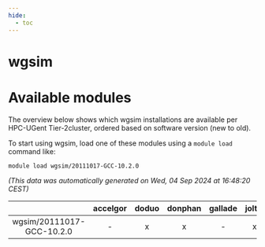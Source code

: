 ```yaml
---
hide:
  - toc
---
```


wgsim
=====

# Available modules


The overview below shows which wgsim installations are available per HPC-UGent Tier-2cluster, ordered based on software version (new to old).

To start using wgsim, load one of these modules using a `module load` command like:

```shell
module load wgsim/20111017-GCC-10.2.0
```

*(This data was automatically generated on Wed, 04 Sep 2024 at 16:48:20 CEST)*  

| |accelgor|doduo|donphan|gallade|joltik|shinx|skitty|
| :---: | :---: | :---: | :---: | :---: | :---: | :---: | :---: |
|wgsim/20111017-GCC-10.2.0|-|x|x|-|x|-|x|
